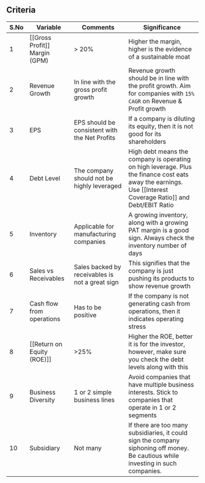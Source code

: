 ##  Criteria

S.No | Variable | Comments | Significance
---|---|---|---
1 |[[Gross Profit]] Margin (GPM) | > 20% |Higher the margin, higher is the evidence of a sustainable moat
2 |Revenue Growth | In line with the gross profit growth | Revenue growth should be in line with the profit growth. Aim for companies with `15% CAGR` on Revenue & Profit growth
3 |EPS | EPS should be consistent with the Net Profits |If a company is diluting its equity, then it is not good for its shareholders
4 | Debt Level |The company should not be highly leveraged |High debt means the company is operating on high leverage. Plus the finance cost eats away the earnings. Use [[Interest Coverage Ratio]] and Debt/EBIT Ratio
5 | Inventory |Applicable for manufacturing companies |A growing inventory, along with a growing PAT margin is a good sign. Always check the inventory number of days
6 | Sales vs Receivables | Sales backed by receivables is not a great sign |This signifies that the company is just pushing its products to show revenue growth
7 | Cash flow from operations |Has to be positive |If the company is not generating cash from operations, then it indicates operating stress
8 | [[Return on Equity (ROE)]] | >25% |Higher the ROE, better it is for the investor, however, make sure you check the debt levels along with this
9 | Business Diversity | 1 or 2 simple business lines |Avoid companies that have multiple business interests. Stick to companies that operate in 1 or 2 segments
10 | Subsidiary | Not many |If there are too many subsidiaries, it could sign the company siphoning off money. Be cautious while investing in such companies.

